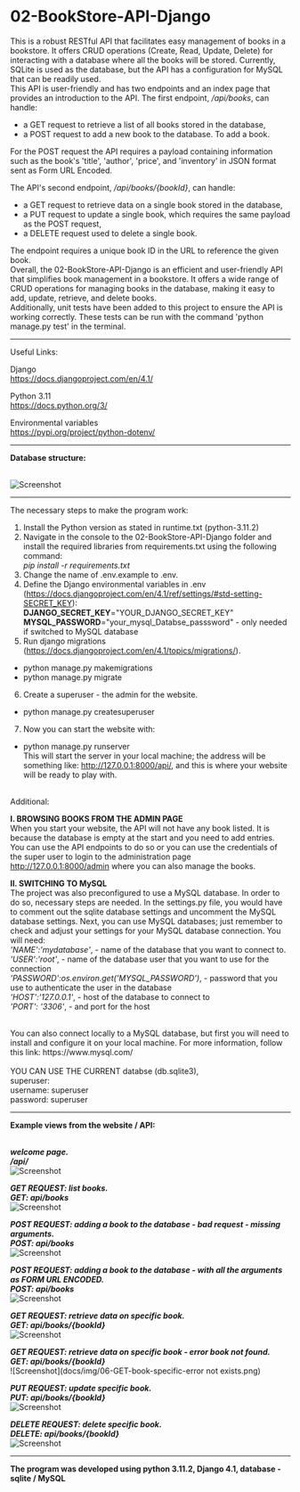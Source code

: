 # 02-BookStore-API-Django
This is a robust RESTful API that facilitates easy management of books in a bookstore. It offers CRUD operations (Create, Read, Update, Delete) for interacting with a database where all the books will be stored. Currently, SQLite is used as the database, but the API has a configuration for MySQL that can be readily used.</br>
This API is user-friendly and has two endpoints and an index page that provides an introduction to the API. The first endpoint, */api/books*, can handle:</br>

- a GET request to retrieve a list of all books stored in the database,</br>
- a POST request to add a new book to the database. To add a book.</br>

For the POST request the API requires a payload containing information such as the book's 'title', 'author', 'price', and 'inventory' in JSON format sent as Form URL Encoded.</br>

The API's second endpoint, */api/books/{bookId}*, can handle: </br>

- a GET request to retrieve data on a single book stored in the database,</br> 
- a PUT request to update a single book, which requires the same payload as the POST request,</br>
- a DELETE request used to delete a single book.</br>

The endpoint requires a unique book ID in the URL to reference the given book.</br>
Overall, the 02-BookStore-API-Django is an efficient and user-friendly API that simplifies book management in a bookstore. It offers a wide range of CRUD operations for managing books in the database, making it easy to add, update, retrieve, and delete books.</br> 
Additionally, unit tests have been added to this project to ensure the API is working correctly. These tests can be run with the command 'python manage.py test' in the terminal.


---

Useful Links:</br>


Django</br>
https://docs.djangoproject.com/en/4.1/</br>

Python 3.11</br>
https://docs.python.org/3/</br>

Environmental variables</br>
https://pypi.org/project/python-dotenv/</br>


---

**Database structure:**</br>
</br>

![Screenshot](docs/img/09_database_schema.png)</br>

---

The necessary steps to make the program work:</br>
1. Install the Python version as stated in runtime.txt (python-3.11.2)</br>
2. Navigate in the console to the 02-BookStore-API-Django folder and install the required libraries from requirements.txt using the following command: </br>
*pip install -r requirements.txt*</br>
3. Change the name of .env.example to .env.</br>
4. Define the Django environmental variables in .env (https://docs.djangoproject.com/en/4.1/ref/settings/#std-setting-SECRET_KEY):</br>
**DJANGO_SECRET_KEY**="YOUR_DJANGO_SECRET_KEY"
**MYSQL_PASSWORD**="your_mysql_Databse_passsword" - only needed if switched to MySQL database
5. Run django migrations (https://docs.djangoproject.com/en/4.1/topics/migrations/).<br>
- python manage.py makemigrations <br>
- python manage.py migrate<br>
6. Create a superuser - the admin for the website.<br>
- python manage.py createsuperuser<br>
7. Now you can start the website with:<br>
- python manage.py runserver<br>
This will start the server in your local machine; the address will be something like: http://127.0.0.1:8000/api/, and this is where your website will be ready to play with.<br>

<br>
Additional:<br>

**I. BROWSING BOOKS FROM THE ADMIN PAGE**<br>
When you start your website, the API will not have any book listed. It is because the database is empty at the start and you need to add entries. You can use the API endpoints to do so or you can use the credentials of the super user to login to the administration page http://127.0.0.1:8000/admin where you can also manage the books.


**II. SWITCHING TO MySQL**<br>
The project was also preconfigured to use a MySQL database. In order to do so, necessary steps are needed. In the settings.py file, you would have to comment out the sqlite database settings and uncomment the MySQL database settings.
Next, you can use MySQL databases; just remember to check and adjust your settings for your MySQL database connection.
You will need:<br>
*'NAME':'mydatabase'*, - name of the database that you want to connect to.<br>
*'USER':'root'*, - name of the database user that you want to use for the connection<br>
*'PASSWORD':os.environ.get('MYSQL_PASSWORD')*, - password that you use to authenticate the user in the database<br>
*'HOST':'127.0.0.1'*, - host of the database to connect to<br>
*'PORT': '3306'*, - and port for the host<br>

<br>
You can also connect locally to a MySQL database, but first you will need to install and configure it on your local machine. For more information, follow this link: https://www.mysql.com/<br>

<br>
YOU CAN USE THE CURRENT databse (db.sqlite3),<br>
superuser:<br>
username: superuser<br>
password: superuser<br>


---

**Example views from the website / API:**</br>
</br>


***welcome page.***</br>
***/api/***</br>
![Screenshot](docs/img/01-index-page.png)</br>

***GET REQUEST: list books.***</br>
***GET: api/books***</br>
![Screenshot](docs/img/02-GET-books.png)</br>

***POST REQUEST: adding a book to the database - bad request - missing arguments.***</br>
***POST: api/books***</br>
![Screenshot](docs/img/03-POST-books-missing-arguments.png)</br>

***POST REQUEST: adding a book to the database - with all the arguments as FORM URL ENCODED.***</br>
***POST: api/books***</br>
![Screenshot](docs/img/04-POST-books-successful.png)</br>

***GET REQUEST: retrieve data on specific book.***</br>
***GET: api/books/{bookId}***</br>
![Screenshot](docs/img/05-GET-book-specific.png)</br>

***GET REQUEST: retrieve data on specific book - error book not found.***</br>
***GET: api/books/{bookId}***</br>
![Screenshot](docs/img/06-GET-book-specific-error not exists.png)</br>

***PUT REQUEST: update specific book.***</br>
***PUT: api/books/{bookId}***</br>
![Screenshot](docs/img/07-PUT-book-specific-updated.png)</br>

***DELETE REQUEST: delete specific book.***</br>
***DELETE: api/books/{bookId}***</br>
![Screenshot](docs/img/08-DELETE-book-specific-delete.png)</br>


---


**The program was developed using python 3.11.2, Django 4.1, database - sqlite / MySQL**
